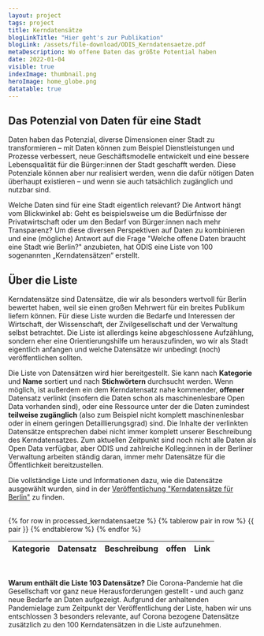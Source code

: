 ```yaml
---
layout: project
tags: project
title: Kerndatensätze
blogLinkTitle: "Hier geht's zur Publikation"
blogLink: /assets/file-download/ODIS_Kerndatensaetze.pdf
metaDescription: Wo offene Daten das größte Potential haben
date: 2022-01-04
visible: true
indexImage: thumbnail.png
heroImage: home_globe.png
datatable: true
---
```


## Das Potenzial von Daten für eine Stadt

Daten haben das Potenzial, diverse Dimensionen einer Stadt zu transformieren – mit Daten können zum Beispiel Dienstleistungen und Prozesse verbessert, neue Geschäftsmodelle entwickelt und eine bessere Lebensqualität für die Bürger:innen der Stadt geschafft werden. Diese Potenziale können aber nur realisiert werden, wenn die dafür nötigen Daten überhaupt existieren – und wenn sie auch tatsächlich zugänglich und nutzbar sind.

Welche Daten sind für eine Stadt eigentlich relevant? Die Antwort hängt vom Blickwinkel ab: Geht es beispielsweise um die Bedürfnisse der Privatwirtschaft oder um den Bedarf von Bürger:innen nach mehr Transparenz? Um diese diversen Perspektiven auf Daten zu kombinieren und eine (mögliche) Antwort auf die Frage "Welche offene Daten braucht eine Stadt wie Berlin?" anzubieten, hat ODIS eine Liste von 100 sogenannten „Kerndatensätzen“ erstellt.

## Über die Liste

Kerndatensätze sind Datensätze, die wir als besonders wertvoll für Berlin bewertet haben, weil sie einen großen Mehrwert für ein breites Publikum liefern können. Für diese Liste wurden die Bedarfe und Interessen der Wirtschaft, der Wissenschaft, der Zivilgesellschaft und der Verwaltung selbst betrachtet. Die Liste ist allerdings keine abgeschlossene Aufzählung, sondern eher eine Orientierungshilfe um herauszufinden, wo wir als Stadt eigentlich anfangen und welche Datensätze wir unbedingt (noch) veröffentlichen sollten.

Die Liste von Datensätzen wird hier bereitgestellt. Sie kann nach **Kategorie** und **Name** sortiert und nach **Stichwörtern** durchsucht werden. Wenn möglich, ist außerdem ein dem Kerndatensatz nahe kommender, **offener** Datensatz verlinkt (insofern die Daten schon als maschinenlesbare Open Data vorhanden sind), oder eine Ressource unter der die Daten zumindest **teilweise zugänglich** (also zum Beispiel nicht komplett maschinenlesbar oder in einem geringen Detaillierungsgrad) sind. Die Inhalte der verlinkten Datensätze entsprechen dabei nicht immer komplett unserer Beschreibung des Kerndatensatzes. Zum aktuellen Zeitpunkt sind noch nicht alle Daten als Open Data verfügbar, aber ODIS und zahlreiche Kolleg:innen in der Berliner Verwaltung arbeiten ständig daran, immer mehr Datensätze für die Öffentlichkeit bereitzustellen.

Die vollständige Liste und Informationen dazu, wie die Datensätze ausgewählt wurden, sind in der [Veröffentlichung "Kerndatensätze für Berlin"](/assets/file-download/ODIS_Kerndatensaetze.pdf) zu finden.

<br>

<table id='kerndatentable' class="display">
<thead>
<tr>
<th>Kategorie</th>
<th>Datensatz</th>
<th>Beschreibung</th>
<th>offen</th>
<th>Link</th>
</tr>
</thead>
{% for row in processed_kerndatensaetze %}
{% tablerow pair in row %}
{{ pair }}
{% endtablerow %}
{% endfor %}
</table>

<script>
$('#kerndatentable').DataTable( {
    language: {
      search: 'Stichwortsuche ',
      lengthMenu: 'Zeige _MENU_ Einträge pro Seite',
      info: 'Zeige _START_ bis _END_ von _TOTAL_ Einträgen',
      paginate: {
        first: 'Erste',
        previous:'Vorherige',
        next:'Nächste',
        last:'Letzte'
      }
    },
    "columnDefs": [
    { "orderable": false, "targets": [2,4] },
    { className: "bold", "targets": [1] },
    // { "width": "100%", "targets": [2] },
    {"className": "dt-center", "targets": 3}
  ],
    initComplete: function () {
        this.api().columns([0,3]).every( function () {
            var column = this;
            var select = $('<select><option value="">Alle</option></select>')
                .appendTo( $(column.header()))
                .on( 'change', function () {
                    var val = $.fn.dataTable.util.escapeRegex(
                        $(this).val()
                    );               
                    column
                        .search( val ? '^'+val+'$' : '', true, false )
                        .draw();
                } );

            column.data().unique().sort().each( function ( d, j ) {
                select.append('<option value="' + d + '">' + d.substr(0,30) + '</option>')
                //var val = $('<div/>').html(d.substr(0,35)).text();
                //select.append( '<option value="' + val + '">' + val + '</option>' );
            } );
        } );
    }
} );
</script>

<br>

**Warum enthält die Liste 103 Datensätze?**
Die Corona-Pandemie hat die Gesellschaft vor ganz neue Herausforderungen gestellt - und auch ganz neue Bedarfe an Daten aufgezeigt.
Aufgrund der anhaltenden Pandemielage zum Zeitpunkt der Veröffentlichung der Liste, haben wir uns entschlossen 3 besonders relevante, auf Corona bezogene Datensätze zusätzlich zu den 100 Kerndatensätzen in die Liste aufzunehmen.
